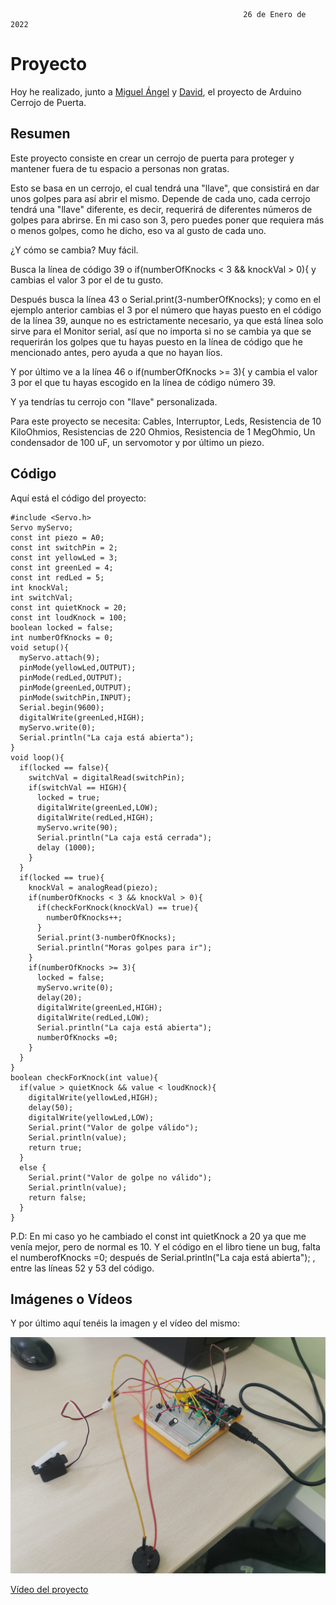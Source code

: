                                                         26 de Enero de 2022
                                                        
# Proyecto

Hoy he realizado, junto a [Miguel Ángel](https://github.com/miguelamgel1107) y [David](https://github.com/DavidMenCam), el proyecto de Arduino Cerrojo de Puerta.

## Resumen

Este proyecto consiste en crear un cerrojo de puerta para proteger y mantener fuera de tu espacio a personas non gratas.

Esto se basa en un cerrojo, el cual tendrá una "llave", que consistirá en dar unos golpes para así abrir el mismo. Depende de cada uno, cada cerrojo tendrá una "llave" diferente, es decir, requerirá de diferentes números de golpes para abrirse. En mi caso son 3, pero puedes poner que requiera más o menos golpes, como he dicho, eso va al gusto de cada uno.

¿Y cómo se cambia? Muy fácil. 

Busca la línea de código 39 o if(numberOfKnocks < 3 && knockVal > 0){ y cambias el valor 3 por el de tu gusto.

Después busca la línea 43 o Serial.print(3-numberOfKnocks); y como en el ejemplo anterior cambias el 3 por el número que hayas puesto en el código de la línea 39, aunque no es estrictamente necesario, ya que está línea solo sirve para el Monitor serial, así que no importa si no se cambia ya que se requerirán los golpes que tu hayas puesto en la línea de código que he mencionado antes, pero ayuda a que no hayan líos.

Y por último ve a la línea 46 o if(numberOfKnocks >= 3){ y cambia el valor 3 por el que tu hayas escogido en la línea de código número 39. 

Y ya tendrías tu cerrojo con "llave" personalizada.

Para este proyecto se necesita: Cables, Interruptor, Leds, Resistencia de 10 KiloOhmios, Resistencias de 220 Ohmios, Resistencia de 1 MegOhmio, Un condensador de 100 uF, un servomotor y por último un piezo.


## Código

Aquí está el código del proyecto: 

```
#include <Servo.h>
Servo myServo;
const int piezo = A0;
const int switchPin = 2;
const int yellowLed = 3;
const int greenLed = 4;
const int redLed = 5;
int knockVal;
int switchVal;
const int quietKnock = 20;
const int loudKnock = 100;
boolean locked = false;
int numberOfKnocks = 0;
void setup(){
  myServo.attach(9);
  pinMode(yellowLed,OUTPUT);
  pinMode(redLed,OUTPUT);
  pinMode(greenLed,OUTPUT);
  pinMode(switchPin,INPUT);
  Serial.begin(9600);
  digitalWrite(greenLed,HIGH);
  myServo.write(0);
  Serial.println("La caja está abierta");
}
void loop(){
  if(locked == false){
    switchVal = digitalRead(switchPin);
    if(switchVal == HIGH){
      locked = true;
      digitalWrite(greenLed,LOW);
      digitalWrite(redLed,HIGH);
      myServo.write(90);
      Serial.println("La caja está cerrada");
      delay (1000);
    }
  }
  if(locked == true){
    knockVal = analogRead(piezo);
    if(numberOfKnocks < 3 && knockVal > 0){
      if(checkForKnock(knockVal) == true){
        numberOfKnocks++;
      }
      Serial.print(3-numberOfKnocks);
      Serial.println("Moras golpes para ir");
    }
    if(numberOfKnocks >= 3){
      locked = false;
      myServo.write(0);
      delay(20);
      digitalWrite(greenLed,HIGH);
      digitalWrite(redLed,LOW);
      Serial.println("La caja está abierta");
      numberOfKnocks =0;
    }
  }
}
boolean checkForKnock(int value){
  if(value > quietKnock && value < loudKnock){
    digitalWrite(yellowLed,HIGH);
    delay(50);
    digitalWrite(yellowLed,LOW);
    Serial.print("Valor de golpe válido");
    Serial.println(value);
    return true;
  }
  else {
    Serial.print("Valor de golpe no válido");
    Serial.println(value);
    return false;  
  }
}   

```
P.D: En mi caso yo he cambiado el const int quietKnock a 20 ya que me venía mejor, pero de normal es 10.
Y el código en el libro tiene un bug, falta el numberofKnocks =0; después de Serial.println("La caja está abierta"); , entre las líneas 52 y 53 del código.


## Imágenes o Vídeos

Y por último aquí tenéis la imagen y el vídeo del mismo:

![](https://github.com/Tabrih/Arduino/blob/main/Archivos/IMG_20220126_115326.jpg)

[Vídeo del proyecto](https://raw.githubusercontent.com/Tabrih/Arduino/main/Archivos/VID_20220126_115954.mp4)
